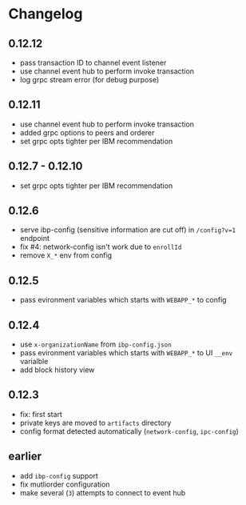 Changelog
=========
## 0.12.12
* pass transaction ID to channel event listener
* use channel event hub to perform invoke transaction
* log grpc stream error (for debug purpose)

## 0.12.11
* use channel event hub to perform invoke transaction
* added grpc options to peers and orderer
* set grpc opts tighter per IBM recommendation

## 0.12.7 - 0.12.10
* set grpc opts tighter per IBM recommendation

## 0.12.6
* serve ibp-config (sensitive information are cut off) in `/config?v=1` endpoint
* fix #4: network-config isn't work due to `enrollId`
* remove `X_*` env from config


## 0.12.5
* pass evironment variables which starts with `WEBAPP_*` to config

## 0.12.4
* use `x-organizationName` from `ibp-config.json`
* pass evironment variables which starts with `WEBAPP_*` to UI `__env` varialble
* add block history view

## 0.12.3
* fix: first start
* private keys are moved to `artifacts` directory
* config format detected automatically (`network-config`, `ipc-config`)

## earlier
* add `ibp-config` support
* fix mutliorder configuration
* make several (`3`) attempts to connect to event hub